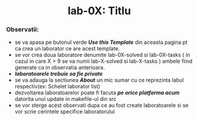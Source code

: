 <h1 align="center">
    lab-0X: Titlu
  </h1>

### Observatii:
- se va apasa pe butonul verde ___Use this Template___ din aceasta pagina pt ca crea un laborator ce are acest template.
- se vor crea doua laboratore denumite lab-0X-solved si lab-0X-tasks ( in cazul in care X > 9 se va numii lab-X-solved si lab-X-tasks ) ambele fiind generate ca in observatia anterioara.
- ___laboratoarele trebuie sa fie private___
- se va adauga la sectiunea ___About___ un mic sumar cu ce reprezinta labul respectiv(ex: Schelet laborator list)
- dezvoltarea laboratoarelor poate fi facuta ___pe orice platforma acum___ datorita unui update in makefile-ul din src
- se vor sterge acest observati dupa ce au fost create laboratoarele si se vor scrie cerintele specifice laboratorului 
